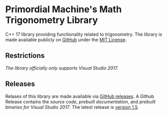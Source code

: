 # Primordial Machine's Math Trigonometry Library
C++ 17 library providing functionality related to trigonometry.
The library is made available publicly on [GitHub](https://github.com/primordialmachine/math-trigonometry) under the [MIT License](https://github.com/primordialmachine/math-trigonometry/blob/master/LICENSE).

## Restrictions
*The library officially only supports Visual Studio 2017.*

## Releases
Relases of this library are made available via [GitHub releases](https://github.com/primordialmachine/math-trigonometry/releases/). A Github Release contains the *source code*, *prebuilt documentation*, and *prebuilt binaries for Visual Studio 2017*. The latest release is [version 1.5](https://github.com/primordialmachine/math-trigonometry/releases/latest).

